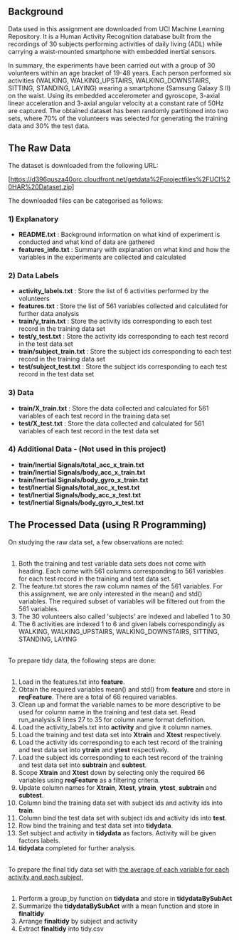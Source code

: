 ## Background
Data used in this assignment are downloaded from UCI Machine Learning Repository.  It is a Human Activity Recognition database built from the recordings of 30 subjects performing activities of daily living (ADL) while carrying a waist-mounted smartphone with embedded inertial sensors.
	
In summary, the experiments have been carried out with a group of 30 volunteers within an age bracket of 19-48 years. Each person performed six activities (WALKING, WALKING_UPSTAIRS, WALKING_DOWNSTAIRS, SITTING, STANDING, LAYING) wearing a smartphone (Samsung Galaxy S II) on the waist. 
Using its embedded accelerometer and gyroscope, 3-axial linear acceleration and 3-axial angular velocity at a constant rate of 50Hz are captured. The obtained dataset has been randomly partitioned into two sets, where 70% of the volunteers was selected for generating the training data and 30% the test data. 


## The Raw Data
The dataset is downloaded from the following URL:

[https://d396qusza40orc.cloudfront.net/getdata%2Fprojectfiles%2FUCI%20HAR%20Dataset.zip]

The downloaded files can be categorised as follows:
### 1) Explanatory
* <B>README.txt</B> : Background information on what kind of experiment is conducted and what kind of data are gathered
* <B>features_info.txt</B> : Summary with explanation on what kind and how the variables in the experiments are collected and calculated

### 2) Data Labels
* <B>activity_labels.txt</B> : Store the list of 6 activities performed by the volunteers
* <B>features.txt</B> : Store the list of 561 variables collected and calculated for further data analysis
* <B>train/y_train.txt</B> : Store the activity ids corresponding to each test record in the training data set 
* <B>test/y_test.txt</B> : Store the activity ids corresponding to each test record in the test data set 
* <B>train/subject_train.txt</B> : Store the subject ids corresponding to each test record in the training data set 
* <B>test/subject_test.txt</B> : Store the subject ids corresponding to each test record in the test data set 

### 3) Data
* <B>train/X_train.txt</B> : Store the data collected and calculated for 561 variables of each test record in the training data set
* <B>test/X_test.txt</B> : Store the data collected and calculated for 561 variables of each test record in the test data set

### 4) Additional Data - (Not used in this project)
* <B>train/Inertial Signals/total_acc_x_train.txt</B>
* <B>train/Inertial Signals/body_acc_x_train.txt</B>
* <B>train/Inertial Signals/body_gyro_x_train.txt</B>
* <B>test/Inertial Signals/total_acc_x_test.txt</B>
* <B>test/Inertial Signals/body_acc_x_test.txt</B>
* <B>test/Inertial Signals/body_gyro_x_test.txt</B>



## The Processed Data (using R Programming)
On studying the raw data set, a few observations are noted:<br><br>
1. Both the training and test variable data sets does not come with heading.  Each come with 561 columns corresponding to 561 variables for each test record in the training and test data set.<br>
2. The feature.txt stores the raw column names of the 561 variables.  For this assignment, we are only interested in the mean() and std() variables.  The required subset of variables will be filtered out from the 561 variables.<br>
3. The 30 volunteers also called 'subjects' are indexed and labelled 1 to 30<br>
4. The 6 activities are indexed 1 to 6 and given labels correspondingly as WALKING, WALKING_UPSTAIRS, WALKING_DOWNSTAIRS, SITTING, STANDING, LAYING<br><br>

To prepare tidy data, the following steps are done:<br><br>
1. Load in the features.txt into <B>feature</B>.<br>
2. Obtain the required variables mean() and std() from <B>feature</B> and store in <B>reqFeature</B>.  There are a total of 66 required variables.<br>
3. Clean up and format the variable names to be more descriptive to be used for column name in the training and test data set.  Read run_analysis.R lines 27 to 35 for column name format definition.<br>
4. Load the activity_labels.txt into <B>activity</B> and give it column names.<br>
5. Load the training and test data set into <B>Xtrain</B> and <B>Xtest</B> respectively.<br>
6. Load the activity ids corresponding to each test record of the training and test data set into <B>ytrain</B> and <B>ytest</B> respectively.<br>
7. Load the subject ids corresponding to each test record of the training and test data set into <B>subtrain</B> and <B>subtest</B>.<br>
8. Scope <B>Xtrain</B> and <B>Xtest</B> down by selecting only the required 66 variables using <B>reqFeature</B> as a filtering criteria.<br>
9. Update column names for <B>Xtrain</B>, <B>Xtest</B>, <B>ytrain</B>, <B>ytest</B>, <B>subtrain</B> and <B>subtest</B>.<br>
10. Column bind the training data set with subject ids and activity ids into <B>train</B>.<br>
11. Column bind the test data set with subject ids and activity ids into <B>test</B>.<br>
12. Row bind the training and test data set into <B>tidydata</B>.<br>
13. Set subject and activity in <B>tidydata</B> as factors.  Activity will be given factors labels.<br>
14. <B>tidydata</B> completed for further analysis.<br><br>

To prepare the final tidy data set with <U>the average of each variable for each activity and each subject</U>,<br><br>
1. Perform a group_by function on <B>tidydata</B> and store in <B>tidydataBySubAct</B><br>
2. Summarize the <B>tidydataBySubAct</B> with a mean function and store in <B>finaltidy</B><br>
3. Arrange <B>finaltidy</B> by subject and activity<br>
4. Extract <B>finaltidy</B> into tidy.csv<br><br>
